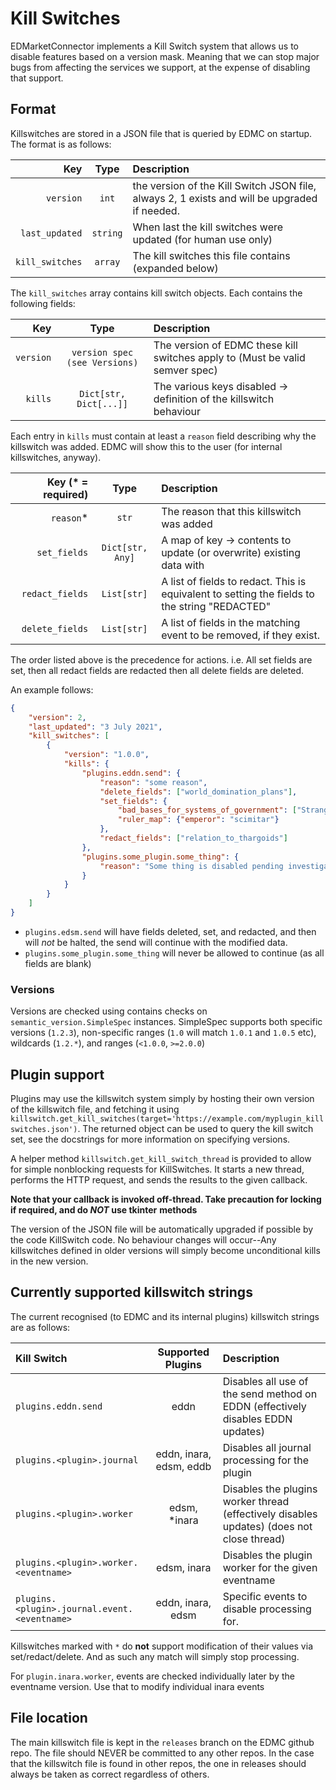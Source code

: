 # Kill Switches

EDMarketConnector implements a Kill Switch system that allows us to disable features based on a version mask. Meaning that we can stop major bugs from affecting the services we support, at the expense of disabling that support.

## Format

Killswitches are stored in a JSON file that is queried by EDMC on startup. The format is as follows:

|             Key |   Type   | Description                                                                                  |
| --------------: | :------: | :------------------------------------------------------------------------------------------- |
|       `version` |  `int`   | the version of the Kill Switch JSON file, always 2, 1 exists and will be upgraded if needed. |
|  `last_updated` | `string` | When last the kill switches were updated (for human use only)                                |
| `kill_switches` | `array`  | The kill switches this file contains (expanded below)                                        |

The `kill_switches` array contains kill switch objects. Each contains the following fields:

|       Key |             Type              | Description                                                                  |
| --------: | :---------------------------: | :--------------------------------------------------------------------------- |
| `version` | `version spec (see Versions)` | The version of EDMC these kill switches apply to (Must be valid semver spec) |
|   `kills` |    `Dict[str, Dict[...]]`     | The various keys disabled -> definition of the killswitch behaviour          |

Each entry in `kills` must contain at least a `reason` field describing why the killswitch was added. EDMC will show
this to the user (for internal killswitches, anyway).

| Key (* = required) |       Type       | Description                                                                                   |
| -----------------: | :--------------: | :-------------------------------------------------------------------------------------------- |
|          `reason`* |      `str`       | The reason that this killswitch was added                                                     |
|       `set_fields` | `Dict[str, Any]` | A map of key -> contents to update (or overwrite) existing data with                          |
|    `redact_fields` |   `List[str]`    | A list of fields to redact. This is equivalent to setting the fields to the string "REDACTED" |
|    `delete_fields` |   `List[str]`    | A list of fields in the matching event to be removed, if they exist.                          |

The order listed above is the precedence for actions. i.e. All set fields are set, then all redact fields are redacted
then all delete fields are deleted.

An example follows:

```json
{
    "version": 2,
    "last_updated": "3 July 2021",
    "kill_switches": [
        {
            "version": "1.0.0",
            "kills": {
                "plugins.eddn.send": {
                    "reason": "some reason",
                    "delete_fields": ["world_domination_plans"],
                    "set_fields": {
                        "bad_bases_for_systems_of_government": ["Strange women lying in ponds distributing swords"],
                        "ruler_map": {"emperor": "scimitar"}
                    },
                    "redact_fields": ["relation_to_thargoids"]
                },
                "plugins.some_plugin.some_thing": {
                    "reason": "Some thing is disabled pending investigation of NMLA relations."
                }
            }
        }
    ]
}
```

- `plugins.edsm.send` will have fields deleted, set, and redacted, and then will *not* be halted, the send will continue with the modified data.
- `plugins.some_plugin.some_thing` will never be allowed to continue (as all fields are blank)


### Versions

Versions are checked using contains checks on `semantic_version.SimpleSpec` instances. SimpleSpec supports both specific
versions (`1.2.3`), non-specific ranges (`1.0` will match `1.0.1` and `1.0.5` etc), wildcards (`1.2.*`),
and ranges (`<1.0.0`, `>=2.0.0`)

## Plugin support

Plugins may use the killswitch system simply by hosting their own version of the killswitch file, and fetching it
using `killswitch.get_kill_switches(target='https://example.com/myplugin_killswitches.json')`. The returned object can
be used to query the kill switch set, see the docstrings for more information on specifying versions.

A helper method `killswitch.get_kill_switch_thread` is provided to allow for simple nonblocking requests for
KillSwitches. It starts a new thread, performs the HTTP request, and sends the results to the given callback.

**Note that your callback is invoked off-thread. Take precaution for locking if required, and do _NOT_ use tkinter**
**methods**

The version of the JSON file will be automatically upgraded if possible by the code KillSwitch code.
No behaviour changes will occur--Any killswitches defined in older versions will simply become unconditional kills in
the new version.

## Currently supported killswitch strings

The current recognised (to EDMC and its internal plugins) killswitch strings are as follows:

| Kill Switch                                  |    Supported Plugins    | Description                                                                               |
| :------------------------------------------- | :---------------------: | :---------------------------------------------------------------------------------------- |
| `plugins.eddn.send`                          |          eddn           | Disables all use of the send method on EDDN (effectively disables EDDN updates)           |
| `plugins.<plugin>.journal`                   | eddn, inara, edsm, eddb | Disables all journal processing for the plugin                                            |
| `plugins.<plugin>.worker`                    |      edsm, *inara       | Disables the plugins worker thread (effectively disables updates) (does not close thread) |
| `plugins.<plugin>.worker.<eventname>`        |       edsm, inara       | Disables the plugin worker for the given eventname                                        |
| `plugins.<plugin>.journal.event.<eventname>` |    eddn, inara, edsm    | Specific events to disable processing for.                                                |

Killswitches marked with `*` do **not** support modification of their values via set/redact/delete. And as such any match
will simply stop processing.

For `plugin.inara.worker`, events are checked individually later by the eventname version. Use that to modify individual
inara events

## File location

The main killswitch file is kept in the `releases` branch on the EDMC github repo. The file should NEVER be committed to
any other repos. In the case that the killswitch file is found in other repos, the one in releases should always
be taken as correct regardless of others.
